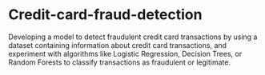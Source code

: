 # Credit-card-fraud-detection
Developing a model to detect fraudulent credit card transactions by using a dataset containing information about credit card transactions, and experiment with algorithms like Logistic Regression, Decision Trees,
or Random Forests to classify transactions as fraudulent or legitimate.
